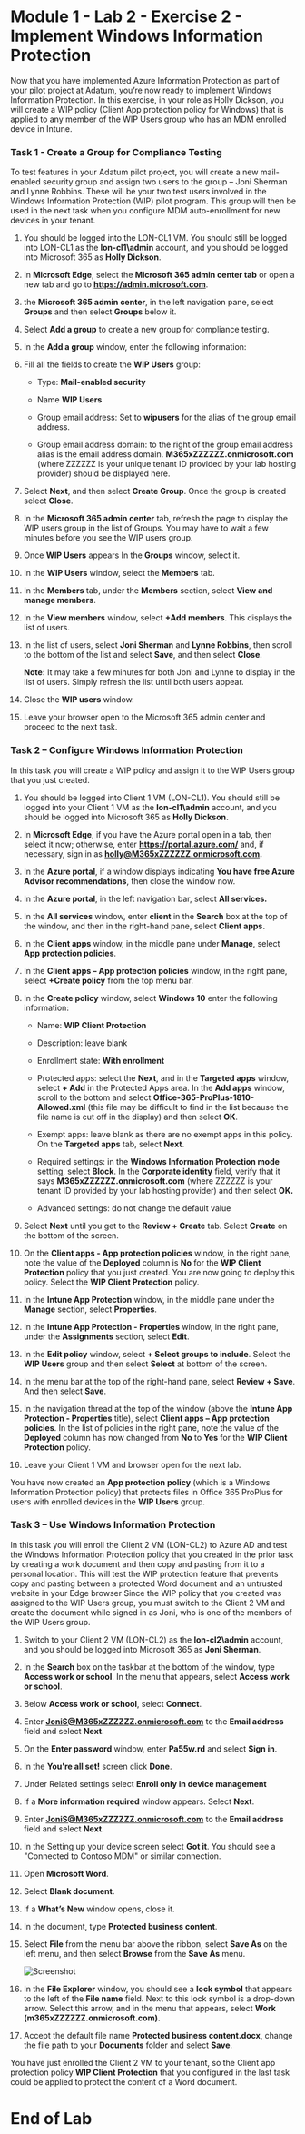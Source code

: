 # Module 1 - Lab 2 - Exercise 2 - Implement Windows Information Protection  

Now that you have implemented Azure Information Protection as part of your pilot project at Adatum, you’re now ready to implement Windows Information Protection. In this exercise, in your role as Holly Dickson, you will create a WIP policy (Client App protection policy for Windows) that is applied to any member of the WIP Users group who has an MDM enrolled device in Intune.


### Task 1 - Create a Group for Compliance Testing

To test features in your Adatum pilot project, you will create a new mail-enabled security group and assign two users to the group – Joni Sherman and Lynne Robbins. These will be your two test users involved in the Windows Information Protection (WIP) pilot program. This group will then be used in the next task when you configure MDM auto-enrollment for new devices in your tenant. 

1. You should be logged into the LON-CL1 VM. You should still be logged into LON-CL1 as the **lon-cl1\admin** account, and you should be logged into Microsoft 365 as **Holly Dickson**. 

2. In **Microsoft Edge**, select the **Microsoft 365 admin center tab** or open a new tab and go to **https://admin.microsoft.com**.

3. the **Microsoft 365 admin center**, in the left navigation pane, select **Groups** and then select **Groups** below it.

4. Select **Add a group** to create a new group for compliance testing. 

5. In the **Add a group** window, enter the following information:

6. Fill all the fields to create the **WIP Users** group:

	- Type: **Mail-enabled security**

	- Name **WIP Users**

	- Group email address: Set to **wipusers** for the alias of the group email address.

	- Group email address domain: to the right of the group email address alias is the email address domain. **M365xZZZZZZ.onmicrosoft.com** (where ZZZZZZ is your unique tenant ID provided by your lab hosting provider) should be displayed here.

7. Select **Next**, and then select **Create Group**. Once the group is created select **Close**.

8. In the **Microsoft 365 admin center** tab, refresh the page to display the WIP users group in the list of Groups. You may have to wait a few minutes before you see the WIP users group.

9. Once **WIP Users** appears In the **Groups** window, select it.

10. In the **WIP Users** window, select the **Members** tab. 

11. In the **Members** tab, under the **Members** section, select **View and manage members**.

12. In the **View members** window, select **+Add members**. This displays the list of users.

13. In the list of users, select **Joni Sherman** and **Lynne Robbins**, then scroll to the bottom of the list and select **Save**, and then select **Close**.

	‎**Note:** It may take a few minutes for both Joni and Lynne to display in the list of users. Simply refresh the list until both users appear.

14. Close the **WIP users** window.

15. Leave your browser open to the Microsoft 365 admin center and proceed to the next task.



### Task 2 – Configure Windows Information Protection

In this task you will create a WIP policy and assign it to the WIP Users group that you just created. 

1. You should be logged into Client 1 VM (LON-CL1). You should still be logged into your Client 1 VM as the **lon-cl1\admin** account, and you should be logged into Microsoft 365 as **Holly Dickson.** 

2. In **Microsoft Edge**, if you have the Azure portal open in a tab, then select it now; otherwise, enter **https://portal.azure.com/** and, if necessary, sign in as **holly@M365xZZZZZZ.onmicrosoft.com.**

3. In the **Azure portal**, if a window displays indicating **You have free Azure Advisor recommendations**, then close the window now.

4. In the **Azure portal**, in the left navigation bar, select **All services.**

5. In the **All services** window, enter **client** in the **Search** box at the top of the window, and then in the right-hand pane, select **Client apps.**

6. In the **Client apps** window, in the middle pane under **Manage**, select **App protection policies**.

7. In the **Client apps – App protection policies** window, in the right pane, select **+Create policy** from the top menu bar.

8. In the **Create policy** window, select **Windows 10** enter the following information:

	- Name: **WIP Client Protection**

	- Description: leave blank

	- Enrollment state: **With enrollment**

	- Protected apps: select the **Next**, and in the **Targeted apps** window, select **+ Add** in the Protected Apps area. In the **Add apps** window, scroll to the bottom and select **Office-365-ProPlus-1810-Allowed.xml** (this file may be difficult to find in the list because the file name is cut off in the display) and then select **OK**. 

	- Exempt apps: leave blank as there are no exempt apps in this policy. On the **Targeted apps** tab, select **Next**.

	- Required settings: in the **Windows Information Protection mode** setting, select **Block**. In the **Corporate identity** field, verify that it says **M365xZZZZZZ.onmicrosoft.com** (where ZZZZZZ is your tenant ID provided by your lab hosting provider) and then select **OK.**

	- Advanced settings: do not change the default value

9. Select **Next** until you get to the **Review + Create** tab. Select **Create** on the bottom of the screen.

10. On the **Client apps - App protection policies** window, in the right pane, note the value of the **Deployed** column is **No** for the **WIP Client Protection** policy that you just created. You are now going to deploy this policy. Select the **WIP Client Protection** policy.

11. In the **Intune App Protection** window, in the middle pane under the **Manage** section, select **Properties**.

12. In the **Intune App Protection - Properties** window, in the right pane, under the **Assignments** section, select **Edit**.  

13. In the **Edit policy** window, select **+ Select groups to include**. Select the **WIP Users** group and then select **Select** at bottom of the screen.

14. In the menu bar at the top of the right-hand pane, select **Review + Save**. And then select **Save**.

15. In the navigation thread at the top of the window (above the **Intune App Protection - Properties** title), select **Client apps – App protection policies**. In the list of policies in the right pane, note the value of the **Deployed** column has now changed from **No** to **Yes** for the **WIP Client Protection** policy.

16. Leave your Client 1 VM and browser open for the next lab.

You have now created an **App protection policy** (which is a Windows Information Protection policy) that protects files in Office 365 ProPlus for users with enrolled devices in the **WIP Users** group.


### Task 3 – Use Windows Information Protection

In this task you will enroll the Client 2 VM (LON-CL2) to Azure AD and test the Windows Information Protection policy that you created in the prior task by creating a work document and then copy and pasting from it to a personal location. This will test the WIP protection feature that prevents copy and pasting between a protected Word document and an untrusted website in your Edge browser Since the WIP policy that you created was assigned to the WIP Users group, you must switch to the Client 2 VM and create the document while signed in as Joni, who is one of the members of the WIP Users group.

1. Switch to your Client 2 VM (LON-CL2) as the **lon-cl2\admin** account, and you should be logged into Microsoft 365 as **Joni Sherman**. 

2. In the **Search** box on the taskbar at the bottom of the window, type **Access work or school**. In the menu that appears, select **Access work or school**.

3. Below **Access work or school**, select **Connect**.

4. Enter **JoniS@M365xZZZZZZ.onmicrosoft.com** to the **Email address** field and select **Next**.

5. On the **Enter password** window, enter **Pa55w.rd** and select **Sign in**.

6. In the **You're all set!** screen click **Done**.

7. Under Related settings select **Enroll only in device management**

6. If a **More information required** window appears. Select **Next**.

7. Enter **JoniS@M365xZZZZZZ.onmicrosoft.com** to the **Email address** field and select **Next**.

8. In the Setting up your device screen select **Got it**.  You should see a "Connected to Contoso MDM" or similar connection.

12. Open **Microsoft Word**. 

13. Select **Blank document**.

14. If a **What’s New** window opens, close it.

15. In the document, type **Protected business content**.

16. Select **File** from the menu bar above the ribbon, select **Save As** on the left menu, and then select **Browse** from the **Save As** menu.

     ![Screenshot](../Media/2020-01-19_15-36-01.png)

17. In the **File Explorer** window, you should see a **lock symbol** that appears to the left of the **File name** field. Next to this lock symbol is a drop-down arrow. Select this arrow, and in the menu that appears, select **Work (m365xZZZZZZ.onmicrosoft.com).**

18. Accept the default file name **Protected business content.docx**, change the file path to your **Documents** folder and select **Save**.

You have just enrolled the Client 2 VM to your tenant, so the Client app protection policy **WIP Client Protection** that you configured in the last task could be applied to protect the content of a Word document.


# End of Lab